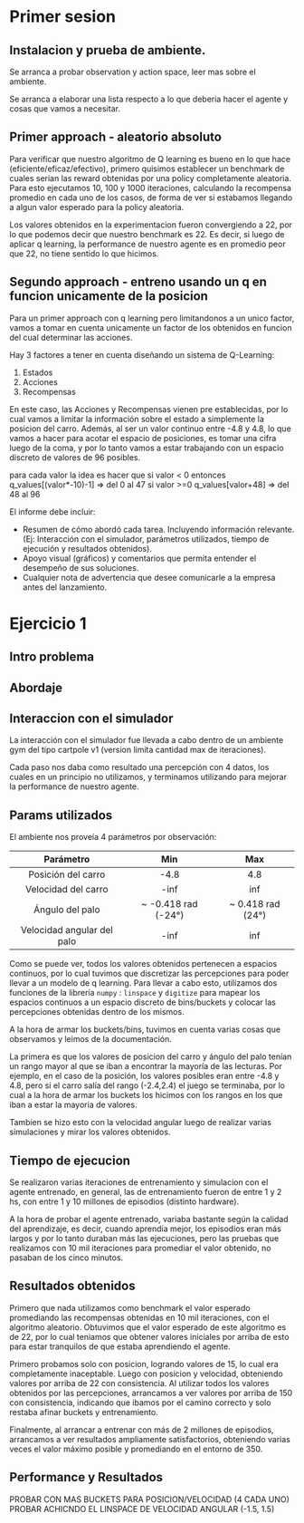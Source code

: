 # Primer sesion

## Instalacion y prueba de ambiente.

Se arranca a probar observation y action space, leer mas sobre el ambiente.

Se arranca a elaborar una lista respecto a lo que deberia hacer el agente y cosas que vamos a necesitar.

## Primer approach - aleatorio absoluto

Para verificar que nuestro algoritmo de Q learning es bueno en lo que hace (eficiente/eficaz/efectivo), primero quisimos establecer un benchmark de cuales serian las reward obtenidas por una policy completamente aleatoria. Para esto ejecutamos 10, 100 y 1000 iteraciones, calculando la recompensa promedio en cada uno de los casos, de forma de ver si estabamos llegando a algun valor esperado para la policy aleatoria.

Los valores obtenidos en la experimentacion fueron convergiendo a 22, por lo que podemos decir que nuestro benchmark es 22.
Es decir, si luego de aplicar q learning, la performance de nuestro agente es en promedio peor que 22, no tiene sentido lo que hicimos.

## Segundo approach - entreno usando un q en funcion unicamente de la posicion

Para un primer approach con q learning pero limitandonos a un unico factor, vamos a tomar en cuenta unicamente un factor de los obtenidos en funcion del cual determinar las acciones. 

Hay 3 factores a tener en cuenta diseñando un sistema de Q-Learning:

1. Estados
2. Acciones
3. Recompensas

En este caso, las Acciones y Recompensas vienen pre establecidas, por lo cual vamos a limitar la información sobre el estado a simplemente la posicion del carro.
Además, al ser un valor continuo entre -4.8 y 4.8, lo que vamos a hacer para acotar el espacio de posiciones, es tomar una cifra luego de la coma, y por lo tanto vamos a estar trabajando con un espacio discreto de valores de 96 posibles.

para cada valor la idea es hacer que si valor < 0 entonces
    q_values[(valor*-10)-1] => del 0 al 47
si valor >=0
    q_values[valor+48] => del 48 al 96


El informe debe incluir:
- Resumen de cómo abordó cada tarea. Incluyendo información relevante. (Ej: Interacción con
el simulador, parámetros utilizados, tiempo de ejecución y resultados obtenidos).
- Apoyo visual (gráficos) y comentarios que permita entender el desempeño de sus soluciones.
- Cualquier nota de advertencia que desee comunicarle a la empresa antes del lanzamiento.

# Ejercicio 1

## Intro problema
## Abordaje

## Interaccion con el simulador

La interacción con el simulador fue llevada a cabo dentro de un ambiente gym del tipo cartpole v1 (version limita cantidad max de iteraciones).

Cada paso nos daba como resultado una percepción con 4 datos, los cuales en un principio no utilizamos, y terminamos utilizando para mejorar la performance de nuestro agente.

## Params utilizados


El ambiente nos proveía 4 parámetros por observación:

| Parámetro                  | Min           | Max  |
| :------------------------: |:------------: | :---:|
| Posición del carro         | -4.8 | 4.8 |
| Velocidad del carro        | -inf      |   inf |
| Ángulo del palo            | ~ -0.418 rad (-24°) | ~ 0.418 rad (24°) |
| Velocidad angular del palo | -inf | inf |

Como se puede ver, todos los valores obtenidos pertenecen a espacios continuos, por lo cual tuvimos que discretizar las percepciones para poder llevar a un modelo de q learning. Para llevar a cabo esto, utilizamos dos funciones de la librería ```numpy``` :  ```linspace``` y ```digitize``` para mapear los espacios continuos a un espacio discreto de bins/buckets y colocar las percepciones obtenidas dentro de los mismos.

A la hora de armar los buckets/bins, tuvimos en cuenta varias cosas que observamos y leimos de la documentación. 

La primera es que los valores de posicion del carro y ángulo del palo tenían un rango mayor al que se iban a encontrar la mayoría de las lecturas. Por ejemplo, en el caso de la posición, los valores posibles eran entre -4.8 y 4.8, pero si el carro salía del rango (-2.4,2.4) el juego se terminaba, por lo cual a la hora de armar los buckets los hicimos con los rangos en los que iban a estar la mayoria de valores.

Tambien se hizo esto con la velocidad angular luego de realizar varias simulaciones y mirar los valores obtenidos.

## Tiempo de ejecucion

Se realizaron varias iteraciones de entrenamiento y simulacion con el agente entrenado, en general, las de entrenamiento fueron de entre 1 y 2 hs, con entre 1 y 10 millones de episodios (distinto hardware).

A la hora de probar el agente entrenado, variaba bastante según la calidad del aprendizaje, es decir, cuando aprendía mejor, los episodios eran más largos y por lo tanto duraban más las ejecuciones, pero las pruebas que realizamos con 10 mil iteraciones para promediar el valor obtenido, no pasaban de los cinco minutos.

## Resultados obtenidos

Primero que nada utilizamos como benchmark el valor esperado promediando las recompensas obtenidas en 10 mil iteraciones, con el algoritmo aleatorio. Obtuvimos que el valor esperado de este algoritmo es de 22, por lo cual teniamos que obtener valores iniciales por arriba de esto para estar tranquilos de que estaba aprendiendo el agente.

Primero probamos solo con posicion, logrando valores de 15, lo cual era completamente inaceptable.
Luego con posicion y velocidad, obteniendo valores por arriba de 22 con consistencia. 
Al utilizar todos los valores obtenidos por las percepciones, arrancamos a ver valores por arriba de 150 con consistencia, indicando que ibamos por el camino correcto y solo restaba afinar buckets y entrenamiento.

Finalmente, al arrancar a entrenar con más de 2 millones de episodios, arrancamos a ver resultados ampliamente satisfactorios, obteniendo varias veces el valor máximo posible y promediando en el entorno de 350.

## Performance y Resultados

PROBAR CON MAS BUCKETS PARA POSICION/VELOCIDAD (4 CADA UNO)
PROBAR ACHICNDO EL LINSPACE DE VELOCIDAD ANGULAR (-1.5, 1.5)